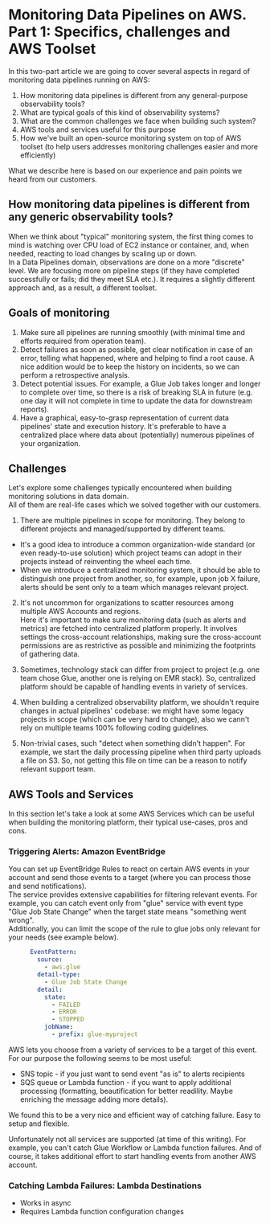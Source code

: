 
# Monitoring Data Pipelines on AWS. Part 1: Specifics, challenges and AWS Toolset

In this two-part article we are going to cover several aspects in regard of monitoring data pipelines running on AWS:
1. How monitoring data pipelines is different from any general-purpose observability tools?
2. What are typical goals of this kind of observability systems? 
3. What are the common challenges we face when building such system?
4. AWS tools and services useful for this purpose
5. How we've built an open-source monitoring system on top of AWS toolset (to help users addresses monitoring challenges easier and more efficiently)

What we describe here is based on our experience and pain points we heard from our customers.

## How monitoring data pipelines is different from any generic observability tools?

When we think about "typical" monitoring system, the first thing comes to mind is watching over CPU load of EC2 instance or container, and, when needed, reacting to load changes by scaling up or down.  
In a Data Pipelines domain, observations are done on a more "discrete" level. We are focusing more on pipeline steps (if they have completed successfully or fails; did they meet SLA etc.).
It requires a slightly different approach and, as a result, a different toolset.

## Goals of monitoring

1. Make sure all pipelines are running smoothly (with minimal time and efforts required from operation team).
2. Detect failures as soon as possible, get clear notification in case of an error, telling what happened, where and helping to find a root cause. A nice addition would be to keep the history on incidents, so we can perform a retrospective analysis.
3. Detect potential issues. For example, a Glue Job takes longer and longer to complete over time, so there is a risk of breaking SLA in future (e.g. one day it will not complete in time to update the data for downstream reports).
4. Have a graphical, easy-to-grasp representation of current data pipelines' state and execution history. It's preferable to have a centralized place where data about (potentially) numerous pipelines of your organization.

## Challenges

Let's explore some challenges typically encountered when building monitoring solutions in data domain.  
All of them are real-life cases which we solved together with our customers.

1. There are multiple pipelines in scope for monitoring. They belong to different projects and managed/supported by different teams.  
- It's a good idea to introduce a common organization-wide standard (or even ready-to-use solution) which project teams can adopt in their projects instead of reinventing the wheel each time.
- When we introduce a centralized monitoring system, it should be able to distinguish one project from another, so, for example, upon job X failure, alerts should be sent only to a team which manages relevant project.

2. It's not uncommon for organizations to scatter resources among multiple AWS Accounts and regions.  
Here it's important to make sure monitoring data (such as alerts and metrics) are fetched into centralized platform properly.
It involves settings the cross-account relationships, making sure the cross-account permissions are as restrictive as possible and minimizing the footprints of gathering data.

3. Sometimes, technology stack can differ from project to project (e.g. one team chose Glue, another one is relying on EMR stack).
So, centralized platform should be capable of handling events in variety of services.

4. When building a centralized observability platform, we shouldn't require changes in actual pipelines' codebase: we might have some legacy projects in scope (which can be very hard to change), also we cann't rely on multiple teams 100% following coding guidelines.

4. Non-trivial cases, such "detect when something didn't happen". For example, we start the daily processing pipeline when third party uploads a file on S3. So, not getting this file on time can be a reason to notify relevant support team.

## AWS Tools and Services

In this section let's take a look at some AWS Services which can be useful when building the monitoring platform, their typical use-cases, pros and cons.

### Triggering Alerts: Amazon EventBridge
You can set up EventBridge Rules to react on certain AWS events in your account and send those events to a target (where you can process those and send notifications).  
The service provides extensive capabilities for filtering relevant events. For example, you can catch event only from "glue" service with event type "Glue Job State Change" when the target state means "something went wrong".  
Additionally, you can limit the scope of the rule to glue jobs only relevant for your needs (see example below).

```yaml
      EventPattern:
        source:
          - aws.glue
        detail-type:
          - Glue Job State Change
        detail:
          state:
            - FAILED
            - ERROR
            - STOPPED
          jobName:
            - prefix: glue-myproject
```

AWS lets you choose from a variety of services to be a target of this event.  
For our purpose the following seems to be most useful:
- SNS topic - if you just want to send event "as is" to alerts recipients
- SQS queue or Lambda function - if you want to apply additional processing (formatting, beautification for better readility. Maybe enriching the message adding more details).

We found this to be a very nice and efficient way of catching failure. Easy to setup and flexible.

Unfortunately not all services are supported (at time of this writing). For example, you can't catch Glue Workflow or Lambda function failures.
And of course, it takes additional effort to start handling events from another AWS account.

### Catching Lambda Failures: Lambda Destinations


- Works in async
- Requires Lambda function configuration changes
